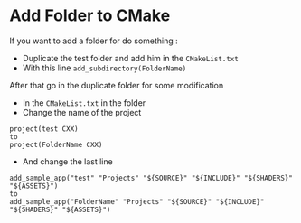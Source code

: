 # Add Folder to CMake

If you want to add a folder for do something :
* Duplicate the test folder and add him in the ```CMakeList.txt```
* With this line ```add_subdirectory(FolderName)```

After that go in the duplicate folder for some modification

* In the ```CMakeList.txt``` in the folder
* Change the name of the project
```
project(test CXX)
to
project(FolderName CXX)
```
* And change the last line
```
add_sample_app("test" "Projects" "${SOURCE}" "${INCLUDE}" "${SHADERS}" "${ASSETS}")
to
add_sample_app("FolderName" "Projects" "${SOURCE}" "${INCLUDE}" "${SHADERS}" "${ASSETS}")
```